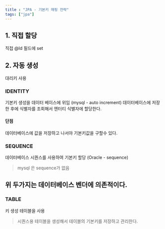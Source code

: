 ```yaml
---
title : "JPA - 기본키 매핑 전략"
tags: ["jpa"]
---
```


## 1. 직접 할당
직접 @Id 필드에 set

## 2. 자동 생성
대리키 사용 

### IDENTITY 
기본키 생성을 데이터 베이스에 위임 (mysql - auto increment)
데이터베이스에 저장한 후에 식별자를 조회해서 엔터티 식별자에 할당한다.

#### 단점 
데이터베이스에 값을 저장하고 나서야 기본키값을 구할수 있다. 

### SEQUENCE
데이터베이스 시퀀스를 사용하여 기본키 할당 (Oracle - sequence)
> mysql 은 sequence가 없음

## 위 두가지는 데이터베이스 벤더에 의존적이다.

### TABLE
키 생성 테이블을 사용
> 시퀀스용 테이블을 생성해서 테이블의 기본키를 저장하고 관리한다.


<!--stackedit_data:
eyJoaXN0b3J5IjpbNjQyMDQyNTk5XX0=
-->
